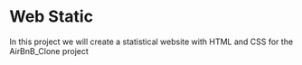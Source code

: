# Web Static 

In this project we will create a statistical website with HTML and CSS for the AirBnB_Clone project